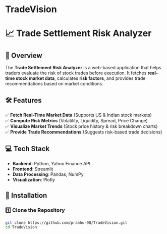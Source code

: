# TradeVision
# 📈 Trade Settlement Risk Analyzer  

## 🚀 Overview  
The **Trade Settlement Risk Analyzer** is a web-based application that helps traders evaluate the risk of stock trades before execution. It fetches **real-time stock market data**, calculates **risk factors**, and provides trade recommendations based on market conditions.  

## 🛠 Features  
✅ **Fetch Real-Time Market Data** (Supports US & Indian stock markets)  
✅ **Compute Risk Metrics** (Volatility, Liquidity, Spread, Price Change)  
✅ **Visualize Market Trends** (Stock price history & risk breakdown charts)  
✅ **Provide Trade Recommendations** (Suggests risk-based trade decisions)  

## 💻 Tech Stack  
- **Backend**: Python, Yahoo Finance API  
- **Frontend**: Streamlit  
- **Data Processing**: Pandas, NumPy  
- **Visualization**: Plotly  

## 🔧 Installation  

### 1️⃣ Clone the Repository  
```bash
git clone https://github.com/prabhu-98/TradeVision.git
cd TradeVision



